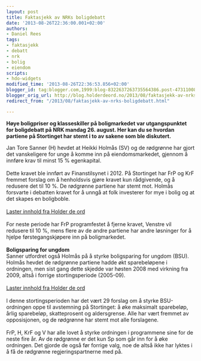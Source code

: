 ```yaml
---
layout: post
title: Faktasjekk av NRKs boligdebatt
date: '2013-08-26T22:36:00.001+02:00'
authors:
- Daniel Rees
tags:
- faktasjekk
- debatt
- nrk
- bolig
- eiendom
scripts:
- hdo-widgets
modified_time: '2013-08-26T22:36:53.856+02:00'
blogger_id: tag:blogger.com,1999:blog-8322637263735564386.post-4731100808590271662
blogger_orig_url: http://blog.holderdeord.no/2013/08/faktasjekk-av-nrks-boligdebatt.html
redirect_from: "/2013/08/faktasjekk-av-nrks-boligdebatt.html"

---
```


**Høye boligpriser og klasseskiller på boligmarkedet var utgangspunktet for boligdebatt på NRK mandag 26. august. Her kan du se hvordan partiene på Stortinget har stemt i to av sakene som ble diskutert.**

Jan Tore Sanner (H) hevdet at Heikki Holmås (SV) og de rødgrønne har gjort det vanskeligere for unge å komme inn på eiendomsmarkedet, gjennom å innføre krav til minst 15 % egenkapital.<br /><br />Dette kravet ble innført av Finanstilsynet i 2012. På Stortinget har FrP og KrF fremmet forslag om å henholdsvis gjøre kravet kun rådgivende, og å redusere det til 10 %. De rødgrønne partiene har stemt mot. Holmås forsvarte i debatten kravet for å unngå at folk investerer for mye i bolig og at det skapes en boligboble.<br /><br /><a class="hdo-issue-widget" data-issue-id="15" href="http://www.holderdeord.no/">Laster innhold fra Holder de ord</a><br /><br />For neste periode har FrP programfestet å fjerne kravet, Venstre vil redusere til 10 %, mens flere av de andre partiene har andre løsninger for å hjelpe førstegangskjøpere inn på boligmarkedet.<br /><br /><b>Boligsparing for ungdom</b><br />Sanner utfordret også Holmås på å styrke boligsparing for ungdom (BSU). Holmås hevdet de rødgrønne partiene hadde økt sparebeløpene i ordningen, men sist gang dette skjedde var høsten 2008 med virkning fra 2009, altså i forrige stortingsperiode (2005-09).<br /><br /><a class="hdo-issue-widget" data-issue-id="12" href="http://www.holderdeord.no/">Laster innhold fra Holder de ord</a><br /><br />I denne stortingsperioden har det vært 29 forslag om å styrke BSU-ordningen oppe til avstemning på Stortinget: å øke maksimalt sparebeløp, årlig sparebeløp, skatteprosent og aldersgrense. Alle har vært fremmet av opposisjonen, og de rødgrønne har stemt mot alle forslagene.<br /><br />FrP, H, KrF og V har alle lovet å styrke ordningen i programmene sine for de neste fire år. Av de rødgrønne er det kun Sp som går inn for å øke ordningen. Det gjorde de også før forrige valg, noe de altså ikke har lyktes i å få de rødgrønne regjeringspartnerne med på.
